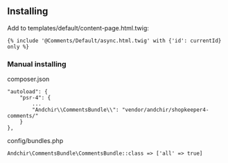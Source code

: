 
## Installing

Add to templates/default/content-page.html.twig:
~~~
{% include '@Comments/Default/async.html.twig' with {'id': currentId} only %}
~~~

### Manual installing

composer.json
~~~
"autoload": {
    "psr-4": {
        ...
        "Andchir\\CommentsBundle\\": "vendor/andchir/shopkeeper4-comments/"
    }
},
~~~

config/bundles.php
~~~
Andchir\CommentsBundle\CommentsBundle::class => ['all' => true]
~~~


